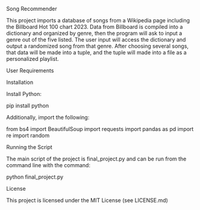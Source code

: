 Song Recommender

This project imports a database of songs from a Wikipedia page including the Billboard Hot 100 chart 2023. Data from Billboard is compiled into a dictionary and organized by genre, then the program will ask to input a genre out of the five listed. The user input will access the dictionary and output a randomized song from that genre. After choosing several songs, that data will be made into a tuple, and the tuple will made into a file as a personalized playlist.

User Requirements

Installation

Install Python:

pip install python

Additionally, import the following:

from bs4 import BeautifulSoup
import requests
import pandas as pd
import re
import random

Running the Script

The main script of the project is final_project.py and can be run from the command line with the command:

python final_project.py

License

This project is licensed under the MIT License (see LICENSE.md)
